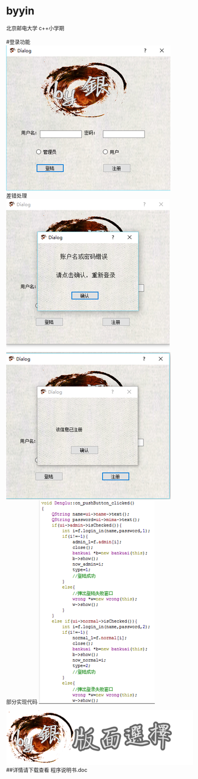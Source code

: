 # byyin
北京邮电大学 c++小学期<br>
<br>
#登录功能<br>
![](https://github.com/genglintong/byyin/blob/master/readme/1.png)<br>
差错处理<br>
![](https://github.com/genglintong/byyin/blob/master/readme/2.png)<br>
![](https://github.com/genglintong/byyin/blob/master/readme/3.png)<br>
部分实现代码
![](https://github.com/genglintong/byyin/blob/master/readme/4.png)<br>

![](https://github.com/genglintong/byyin/blob/master/%E7%89%88%E9%9D%A2%E9%80%89%E6%8B%A9.png)
##详情请下载查看 程序说明书.doc<br>
